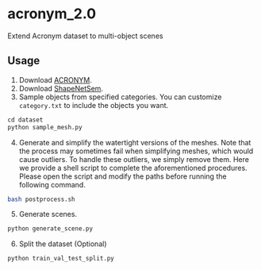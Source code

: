 # acronym_2.0
Extend Acronym dataset to multi-object scenes

## Usage
1. Download [ACRONYM](https://github.com/NVlabs/acronym).
2. Download [ShapeNetSem](https://huggingface.co/datasets/ShapeNet/ShapeNetSem-archive/tree/main).
3. Sample objects from specified categories. You can customize `category.txt` to include the objects you want.
```python
cd dataset
python sample_mesh.py
```
4. Generate and simplify the watertight versions of the meshes. Note that the process may sometimes fail when simplifying meshes, which would cause outliers. To handle these outliers, we simply remove them. Here we provide a shell script to complete the aforementioned procedures. Please open the script and modify the paths before running the following command.
```bash
bash postprocess.sh
```
5. Generate scenes.
```python
python generate_scene.py
```
6. Split the dataset (Optional)
```python
python train_val_test_split.py
```
